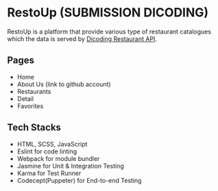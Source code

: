 # RestoUp (SUBMISSION DICODING)

RestoUp is a platform that provide various type of restaurant catalogues which the data is served by [Dicoding Restaurant API](https://restaurant-api.dicoding.dev).

## Pages

- Home
- About Us (link to github account)
- Restaurants
- Detail
- Favorites

## Tech Stacks

- HTML, SCSS, JavaScript
- Eslint for code linting
- Webpack for module bundler
- Jasmine for Unit & Integration Testing
- Karma for Test Runner
- Codecept(Puppeter) for End-to-end Testing
